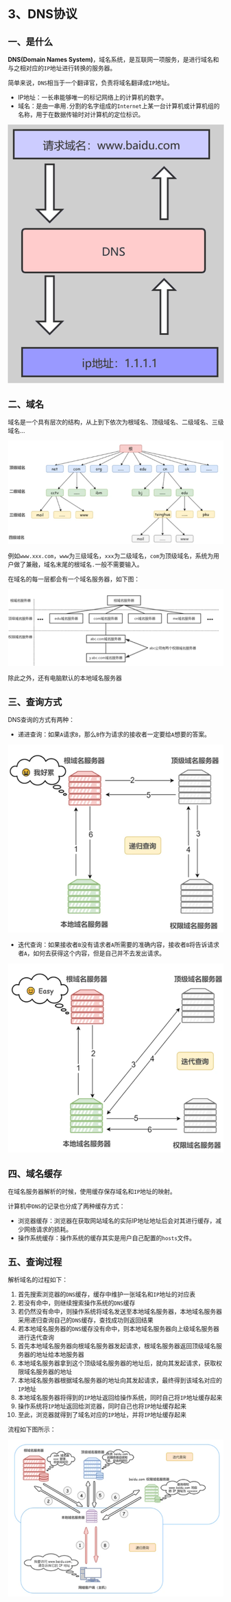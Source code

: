 # 3、DNS协议

## 一、是什么

**DNS(Domain Names System)**，域名系统，是互联网一项服务，是进行域名和与之相对应的`IP`地址进行转换的服务器。

简单来说，`DNS`相当于一个翻译官，负责将域名翻译成`IP`地址。

* IP地址：一长串能够唯一的标记网络上的计算机的数字。
* 域名：是由一串用`.`分割的名字组成的`Internet`上某一台计算机或计算机组的名称，用于在数据传输时对计算机的定位标识。

<img src="https://raw.githubusercontent.com/Amyas/picgo-bed/master/amyas.github.io/js2022-04-07-11-37-05.png" alt="js2022-04-07-11-37-05" width="" height="" />

## 二、域名

域名是一个具有层次的结构，从上到下依次为根域名、顶级域名、二级域名、三级域名...

<img src="https://raw.githubusercontent.com/Amyas/picgo-bed/master/amyas.github.io/js2022-04-07-11-38-39.png" alt="js2022-04-07-11-38-39" width="" height="" />

例如`www.xxx.com`，`www`为三级域名，`xxx`为二级域名，`com`为顶级域名，系统为用户做了兼融，域名末尾的根域名`.`一般不需要输入。

在域名的每一层都会有一个域名服务器，如下图：

<img src="https://raw.githubusercontent.com/Amyas/picgo-bed/master/amyas.github.io/js2022-04-07-11-40-19.png" alt="js2022-04-07-11-40-19" width="" height="" />

除此之外，还有电脑默认的本地域名服务器

## 三、查询方式

DNS查询的方式有两种：

* 递进查询：如果`A`请求`B`，那么`B`作为请求的接收者一定要给`A`想要的答案。

<img src="https://raw.githubusercontent.com/Amyas/picgo-bed/master/amyas.github.io/js2022-04-07-11-41-59.png" alt="js2022-04-07-11-41-59" width="" height="" />

* 迭代查询：如果接收者`B`没有请求者`A`所需要的准确内容，接收者`B`将告诉请求者`A`，如何去获得这个内容，但是自己并不去发出请求。

<img src="https://raw.githubusercontent.com/Amyas/picgo-bed/master/amyas.github.io/js2022-04-07-11-43-12.png" alt="js2022-04-07-11-43-12" width="" height="" />

## 四、域名缓存

在域名服务器解析的时候，使用缓存保存域名和`IP`地址的映射。

计算机中`DNS`的记录也分成了两种缓存方式：

* 浏览器缓存：浏览器在获取网站域名的实际IP地址地址后会对其进行缓存，减少网络请求的损耗。
* 操作系统缓存：操作系统的缓存其实是用户自己配置的`hosts`文件。

## 五、查询过程

解析域名的过程如下：

1. 首先搜索浏览器的`DNS`缓存，缓存中维护一张域名和`IP`地址的对应表
2. 若没有命中，则继续搜索操作系统的`DNS`缓存
3. 若仍然没有命中，则操作系统将域名发送至本地域名服务器，本地域名服务器采用递归查询自己的`DNS`缓存，查找成功则返回结果
4. 若本地域名服务器的`DNS`缓存没有命中，则本地域名服务器向上级域名服务器进行迭代查询
  1. 首先本地域名服务器向根域名服务器发起请求，根域名服务器返回顶级域名服务器的地址给本地服务器
  2. 本地域名服务器拿到这个顶级域名服务器的地址后，就向其发起请求，获取权限域名服务器的地址
  3. 本地域名服务器根据域名服务器的地址向其发起请求，最终得到该域名对应的`IP`地址
5. 本地域名服务器将得到的`IP`地址返回给操作系统，同时自己将`IP`地址缓存起来
6. 操作系统将`IP`地址返回给浏览器，同时自己也将`IP`地址缓存起来
7. 至此，浏览器就得到了域名对应的`IP`地址，并将`IP`地址缓存起来

流程如下图所示：

<img src="https://raw.githubusercontent.com/Amyas/picgo-bed/master/amyas.github.io/js2022-04-07-12-15-36.png" alt="js2022-04-07-12-15-36" width="" height="" />
